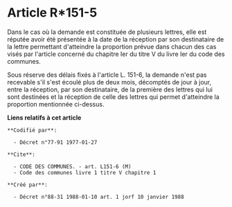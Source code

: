 # Article R*151-5

Dans le cas où la demande est constituée de plusieurs lettres, elle est réputée avoir été présentée à la date de la réception
par son destinataire de la lettre permettant d'atteindre la proportion prévue dans chacun des cas visés par l'article
concerné du chapitre Ier du titre V du livre Ier du code des communes.

Sous réserve des délais fixés à l'article L. 151-6, la demande n'est pas recevable s'il s'est écoulé plus de deux mois,
décomptés de jour à jour, entre la réception, par son destinataire, de la première des lettres qui lui sont destinées et la
réception de celle des lettres qui permet d'atteindre la proportion mentionnée ci-dessus.

**Liens relatifs à cet article**

	**Codifié par**:

	  - Décret n°77-91 1977-01-27

	**Cite**:

	  - CODE DES COMMUNES. - art. L151-6 (M)
	  - Code des communes livre 1 titre V chapitre 1

	**Créé par**:

	  - Décret n°88-31 1988-01-10 art. 1 jorf 10 janvier 1988
